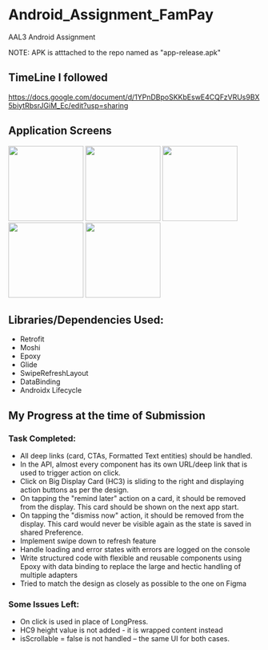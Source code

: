 # Android_Assignment_FamPay
AAL3 Android Assignment

NOTE: APK is atttached to the repo named as "app-release.apk"

## TimeLine I followed

https://docs.google.com/document/d/1YPnDBpoSKKbEswE4CQFzVRUs9BX5biytRbsrJGiM_Ec/edit?usp=sharing

## Application Screens

<span><img src="https://i.imgur.com/lThFfuc.jpg" width="150px"/></span>
<span><img src="https://i.imgur.com/lVHTxZR.jpg" width="150px"/></span>
<span><img src="https://i.imgur.com/dsjr2qv.jpg" width="150px"/></span>
<span><img src="https://i.imgur.com/tzejX1o.jpg" width="150px"/></span>
<span><img src="https://i.imgur.com/jEd11jw.jpg" width="150px"/></span>

## Libraries/Dependencies Used:

* Retrofit
* Moshi
* Epoxy
* Glide
* SwipeRefreshLayout
* DataBinding
* Androidx Lifecycle

## My Progress at the time of Submission

### Task Completed:

* All deep links (card, CTAs, Formatted Text entities) should be handled.
* In the API, almost every component has its own URL/deep link that is used to trigger action on click.
* Click on Big Display Card (HC3) is sliding to the right and displaying action buttons as per the design.
* On tapping the "remind later" action on a card, it should be removed from the display. This card should be shown on the next app start.
* On tapping the "dismiss now" action, it should be removed from the display. This card would never be visible again as the state is saved in shared Preference.
* Implement swipe down to refresh feature 
* Handle loading and error states with errors are logged on the console
* Write structured code with flexible and reusable components using Epoxy with data binding to replace the large and hectic handling of multiple adapters
* Tried to match the design as closely as possible to the one on Figma

### Some Issues Left: 

* On click is used in place of LongPress.
* HC9 height value is not added - it is wrapped content instead
* isScrollable = false is not handled – the same UI for both cases.


